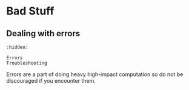 # Bad Stuff

## Dealing with errors 

```{toctree}
:hidden:

Errors
Troubleshooting
```

Errors are a part of doing heavy high-impact computation so do not be discouraged if you encounter them.

